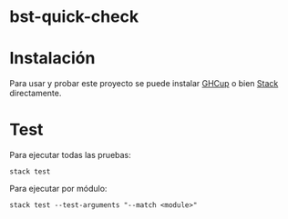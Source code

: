 # bst-quick-check


# Instalación

Para usar y probar este proyecto se puede instalar  [GHCup](https://www.haskell.org/ghcup) 
o bien [Stack](https://docs.haskellstack.org/en/stable)  directamente.


# Test

Para ejecutar todas las pruebas:

    stack test

Para ejecutar por módulo:

    stack test --test-arguments "--match <module>"
